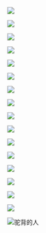 ![](http://upload-images.jianshu.io/upload_images/3317226-03fba52cc24f8a54.png?imageMogr2/auto-orient/strip%7CimageView2/2/w/1240)

![](http://upload-images.jianshu.io/upload_images/3317226-30c643eda1268062.png?imageMogr2/auto-orient/strip%7CimageView2/2/w/1240)

![](http://upload-images.jianshu.io/upload_images/3317226-36389471a3a67aa7.png?imageMogr2/auto-orient/strip%7CimageView2/2/w/1240)

![](http://upload-images.jianshu.io/upload_images/3317226-a76fde4f2f31a4ac.png?imageMogr2/auto-orient/strip%7CimageView2/2/w/1240)

![](http://upload-images.jianshu.io/upload_images/3317226-f446aca20d3b16e9.png?imageMogr2/auto-orient/strip%7CimageView2/2/w/1240)


![](http://upload-images.jianshu.io/upload_images/3317226-03526e9317d05db9.png?imageMogr2/auto-orient/strip%7CimageView2/2/w/1240)

![](http://upload-images.jianshu.io/upload_images/3317226-a6dc795aa05e19ce.png?imageMogr2/auto-orient/strip%7CimageView2/2/w/1240)

![](http://upload-images.jianshu.io/upload_images/3317226-9b51c6e00ee502bb.png?imageMogr2/auto-orient/strip%7CimageView2/2/w/1240)

![](http://upload-images.jianshu.io/upload_images/3317226-a7b65afba0847385.png?imageMogr2/auto-orient/strip%7CimageView2/2/w/1240)

![](http://upload-images.jianshu.io/upload_images/3317226-fe3281bb10d075e3.png?imageMogr2/auto-orient/strip%7CimageView2/2/w/1240)

![](http://upload-images.jianshu.io/upload_images/3317226-635fc32b392eae25.png?imageMogr2/auto-orient/strip%7CimageView2/2/w/1240)

![](http://upload-images.jianshu.io/upload_images/3317226-e921e3d304608b6d.png?imageMogr2/auto-orient/strip%7CimageView2/2/w/1240)

![](http://upload-images.jianshu.io/upload_images/3317226-4526124f915c2140.png?imageMogr2/auto-orient/strip%7CimageView2/2/w/1240)

![](http://upload-images.jianshu.io/upload_images/3317226-62d8032f355a1a99.png?imageMogr2/auto-orient/strip%7CimageView2/2/w/1240)

![](http://upload-images.jianshu.io/upload_images/3317226-505c7b946aaf13be.png?imageMogr2/auto-orient/strip%7CimageView2/2/w/1240)

![](http://upload-images.jianshu.io/upload_images/3317226-93afca4b9771f923.png?imageMogr2/auto-orient/strip%7CimageView2/2/w/1240)

![驼背的人](http://upload-images.jianshu.io/upload_images/3317226-804901f0003217be.png?imageMogr2/auto-orient/strip%7CimageView2/2/w/1240)
